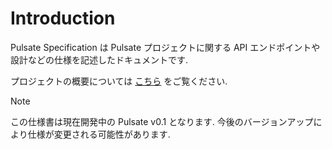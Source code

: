 # Introduction

<!-- toc -->

Pulsate Specification は Pulsate プロジェクトに関する API エンドポイントや設計などの仕様を記述したドキュメントです.

プロジェクトの概要については [こちら](./project.md) をご覧ください.

> [!NOTE]
>
> この仕様書は現在開発中の Pulsate v0.1 となります.
> 今後のバージョンアップにより仕様が変更される可能性があります.
